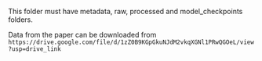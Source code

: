 This folder must have metadata, raw, processed and model\_checkpoints folders.

Data from the paper can be downloaded from `https://drive.google.com/file/d/1zZ0B9KGpGkuNJdM2vkqXGNl1PRwQGOeL/view?usp=drive_link`
